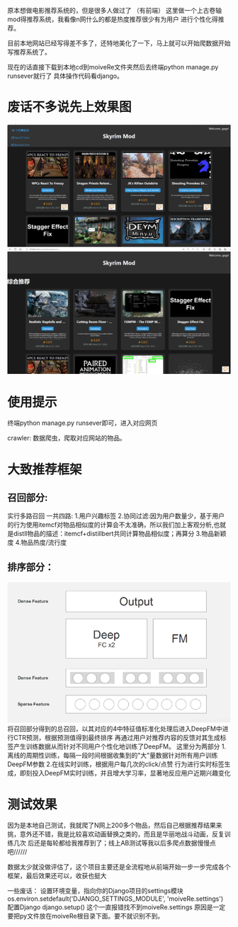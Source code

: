 原本想做电影推荐系统的，但是很多人做过了  （有前端）
这里做一个上古卷轴mod得推荐系统，我看像n网什么的都是热度推荐很少有为用户
进行个性化得推荐。

目前本地网站已经写得差不多了，还特地美化了一下，马上就可以开始爬数据开始
写推荐系统了。

现在的话直接下载到本地cd到moiveRe文件夹然后去终端python manage.py runsever就行了
具体操作代码看django。


# 废话不多说先上效果图
![主界面](主页面.png)
![推荐❤](推荐页面.png)




# 使用提示
终端python manage.py runsever即可，进入对应网页

crawler: 数据爬虫，爬取对应网站的物品。




# 大致推荐框架

## 召回部分:
实行多路召回 一共四路:
1.用户兴趣标签
2.协同过滤:因为用户数量少，基于用户的行为使用itemcf对物品相似度的计算会不太准确，所以我们加上客观分析,也就是distll物品的描述：itemcf+distillbert共同计算物品相似度；再算分
3.物品新颖度
4.物品热度/流行度


## 排序部分：
![DeepFM](DeepFM.png)
将召回部分得到的总召回，以其对应的4中特征值标准化处理后进入DeepFM中进行CTR预测，根据预测值得到最终排序
再通过用户对推荐内容的反馈对其生成标签产生训练数据从而针对不同用户个性化地训练了DeepFM。
这里分为两部分
1.离线的周期性训练，每隔一段时间根据收集到的"大"量数据针对所有用户训练DeepFM参数
2.在线实时训练，根据用户每几次的click/点赞 行为进行实时标签生成，即刻投入DeepFM实时训练，并且增大学习率，显著地反应用户近期兴趣变化



# 测试效果

因为是本地自己测试，我就爬了N网上200多个物品，然后自己根据推荐结果来挑，意外还不错，我是比较喜欢动画替换之类的，而且是华丽地战斗动画，反复训练几次
后还是每轮都给我推荐到了；线上AB测试等我以后多爬点数据慢慢点吧////// 

数据太少就没做评估了，这个项目主要还是全流程地从前端开始一步一步完成各个框架，最后效果还可以，收获也挺大








一些废话：
设置环境变量，指向你的Django项目的settings模块
os.environ.setdefault('DJANGO_SETTINGS_MODULE', 'moiveRe.settings')
配置Django
django.setup()
这个一直报错找不到moiveRe.settings
原因是一定要把py文件放在moiveRe根目录下面。要不就识别不到。
